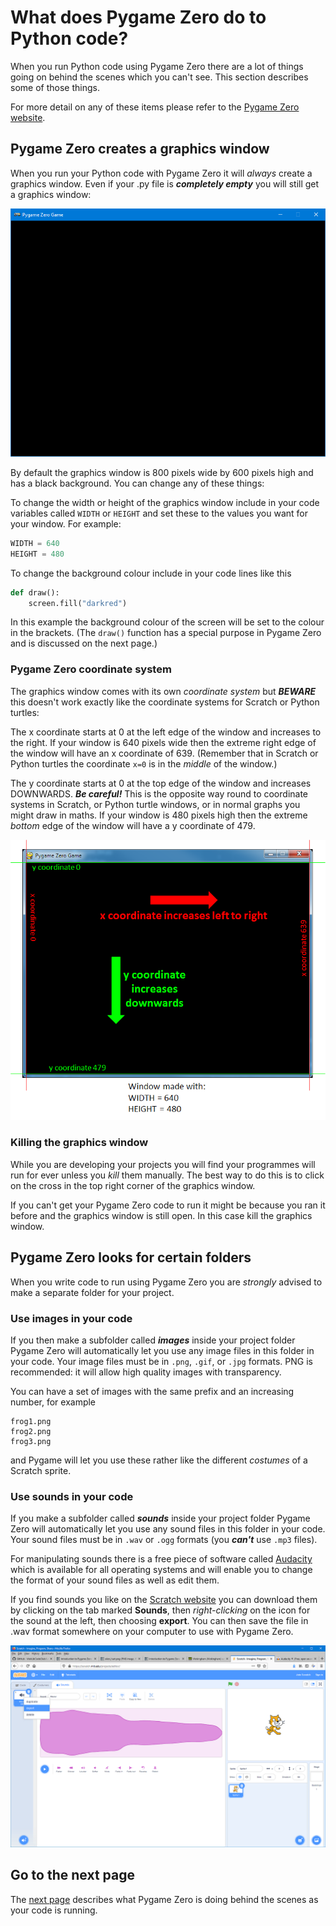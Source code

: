 # What does Pygame Zero do to Python code?

When you run Python code using Pygame Zero there are a lot of things going on behind the scenes which you can't see. This section describes some of those things.

For more detail on any of these items please refer to the [Pygame Zero website](https://pygame-zero.readthedocs.io/en/latest/index.html).

## Pygame Zero creates a graphics window

When you run your Python code with Pygame Zero it will *always* create a graphics window. Even if your .py file is ***completely empty*** you will still get a graphics window:

![Pygame Zero window with empty code](../Images/empty_code.png)

By default the graphics window is 800 pixels wide by 600 pixels high and has a black background. You can change any of these things:

To change the width or height of the graphics window include in your code variables called ```WIDTH``` or ```HEIGHT``` and set these to the values you want for your window. For example:

```python
WIDTH = 640
HEIGHT = 480
```

To change the background colour include in your code lines like this

```python
def draw():
    screen.fill("darkred")
```

In this example the background colour of the screen will be set to the colour in the brackets. (The ```draw()``` function has a special purpose in Pygame Zero and is discussed on the next page.)

### Pygame Zero **coordinate system**

The graphics window comes with its own *coordinate system* but ***BEWARE*** this doesn't work exactly like the coordinate systems for Scratch or Python turtles:

The x coordinate starts at 0 at the left edge of the window and increases to the right. If your window is 640 pixels wide then the extreme right edge of the window will have an x coordinate of 639. (Remember that in Scratch or Python turtles the coordinate ```x=0``` is in the *middle* of the window.)

The y coordinate starts at 0 at the top edge of the window and increases DOWNWARDS. ***Be careful!*** This is the opposite way round to coordinate systems in Scratch, or Python turtle windows, or in normal graphs you might draw in maths. If your window is 480 pixels high then the extreme *bottom* edge of the window will have a y coordinate of 479.

![Window coordinates](../Images/window_coords.png)

### Killing the graphics window

While you are developing your projects you will find your programmes will run for ever unless you *kill* them manually. The best way to do this is to click on the cross in the top right corner of the graphics window.

If you can't get your Pygame Zero code to run it might be because you ran it before and the graphics window is still open. In this case kill the graphics window.

## Pygame Zero looks for certain folders

When you write code to run using Pygame Zero you are *strongly* advised to make a separate folder for your project.

### Use images in your code

If you then make a subfolder called ***images*** inside your project folder Pygame Zero will automatically let you use any image files in this folder in your code. Your image files must be in ```.png```, ```.gif```, or ```.jpg``` formats. PNG is recommended: it will allow high quality images with transparency.

You can have a set of images with the same prefix and an increasing number, for example

```windows
frog1.png
frog2.png
frog3.png
```

and Pygame will let you use these rather like the different *costumes* of a Scratch sprite.

### Use sounds in your code

If you make a subfolder called ***sounds*** inside your project folder Pygame Zero will automatically let you use any sound files in this folder in your code. Your sound files must be in ```.wav``` or ```.ogg``` formats (you ***can't*** use ```.mp3``` files).

For manipulating sounds there is a free piece of software called [Audacity](https://www.audacityteam.org/) which is available for all operating systems and will enable you to change the format of your sound files as well as edit them.

If you find sounds you like on the [Scratch website](https://scratch.mit.edu/projects/editor/) you can download them by clicking on the tab marked **Sounds**, then *right-clicking* on the icon for the sound at the left, then choosing **export**. You can then save the file in .wav format somewhere on your computer to use with Pygame Zero.

![Exporting a sound from Scratch](../Images/Scratch_export_sound.png)

## Go to the next page

The [next page](what_pgz_does2.md) describes what Pygame Zero is doing behind the scenes as your code is running.